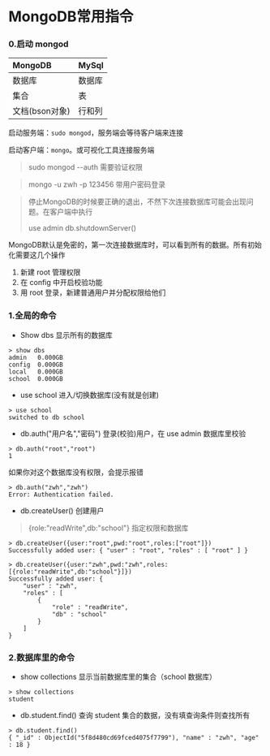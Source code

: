 # MongoDB常用指令



### 0.启动 mongod

| MongoDB        | MySql  |
| :------------- | :----- |
| 数据库         | 数据库 |
| 集合           | 表     |
| 文档(bson对象) | 行和列 |

启动服务端：`sudo mongod`，服务端会等待客户端来连接

启动客户端：`mongo`。或可视化工具连接服务端

> sudo mongod --auth  需要验证权限

> mongo -u zwh -p 123456  带用户密码登录

> 停止MongoDB的时候要正确的退出，不然下次连接数据库可能会出现问题。在客户端中执行
>
> use admin
> db.shutdownServer()

MongoDB默认是免密的，第一次连接数据库时，可以看到所有的数据。所有初始化需要这几个操作

1. 新建 root 管理权限
2. 在 config 中开启校验功能
3. 用 root 登录，新建普通用户并分配权限给他们

### 1.全局的命令

- Show dbs  显示所有的数据库 

```basic
> show dbs
admin   0.000GB
config  0.000GB
local   0.000GB
school  0.000GB
```

- use school  进入/切换数据库(没有就是创建)

```basic
> use school
switched to db school
```

- db.auth("用户名","密码")  登录(校验)用户，在 use admin 数据库里校验
```basic
> db.auth("root","root")
1
```
如果你对这个数据库没有权限，会提示报错
```basic
> db.auth("zwh","zwh") 
Error: Authentication failed.
```



- db.createUser() 创建用户

> {role:"readWrite",db:"school"} 指定权限和数据库

```basic
> db.createUser({user:"root",pwd:"root",roles:["root"]})
Successfully added user: { "user" : "root", "roles" : [ "root" ] }
```

```basic
> db.createUser({user:"zwh",pwd:"zwh",roles:[{role:"readWrite",db:"school"}]})
Successfully added user: {
	"user" : "zwh",
	"roles" : [
		{
			"role" : "readWrite",
			"db" : "school"
		}
	]
}
```



### 2.数据库里的命令

- show collections 显示当前数据库里的集合（school 数据库）

```basic
> show collections
student
```

- db.student.find() 查询 student 集合的数据，没有填查询条件则查找所有

```basic
> db.student.find()
{ "_id" : ObjectId("5f8d480cd69fced4075f7799"), "name" : "zwh", "age" : 18 }
```

